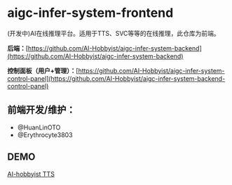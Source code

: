 # aigc-infer-system-frontend
(开发中)AI在线推理平台。适用于TTS、SVC等等的在线推理，此仓库为前端。

**后端：**[https://github.com/AI-Hobbyist/aigc-infer-system-backend](https://github.com/AI-Hobbyist/aigc-infer-system-backend)

**控制面板（用户+管理）：**[https://github.com/AI-Hobbyist/aigc-infer-system-control-panel](https://github.com/AI-Hobbyist/aigc-infer-system-backend-control-panel)

<!-- **前端开发/维护：**[多玩幻灵qwq](https://github.com/HuanLinOTO)、[红血球AE3803](https://github.com/Erythrocyte3803) -->

## 前端开发/维护：
 - @HuanLinOTO
 - @Erythrocyte3803
## DEMO
[AI-hobbyist TTS](https://tts.ai-hobbyist.org/)
